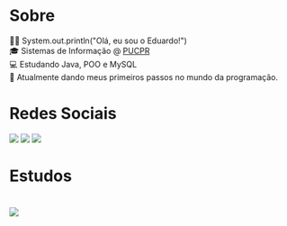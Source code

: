 <h1>Sobre</h1>
👨‍💻 System.out.println("Olá, eu sou o Eduardo!")<br>
🎓 Sistemas de Informação @ <a href="https://www.pucpr.br/" target='_blank'>PUCPR</a><br>
💻 Estudando Java, POO e MySQL<br>
👔 Atualmente dando meus primeiros passos no mundo da programação.



<h1>Redes Sociais</h1>
<p align="left">
  <a href="https://skillicons.dev">
      <a href="https://instagram.com/eduardofabr" target="_blank"><img img src="https://skillicons.dev/icons?i=instagram" target="_blank"></a>
      <a href="https://www.linkedin.com/in/eduardofabri" target="_blank"><img img src="https://skillicons.dev/icons?i=linkedin" target="_blank"></a> 
      <a href="mailto:eduardohfabri@gmail.com" target="_blank"><img img src="https://skillicons.dev/icons?i=gmail" target="_blank"></a> 
  </a>
</p>

<h1>Estudos<h1>
<p align="left">
  <a href="https://skillicons.dev">
    <img src="https://skillicons.dev/icons?i=java,spring,py,javascript,html,css" />
  </a>
</p>

 
